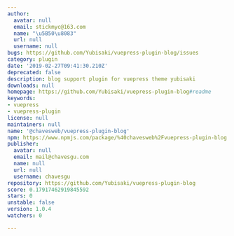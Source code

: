 ```yaml
---
author:
  avatar: null
  email: stickmyc@163.com
  name: "\u5B50\u8083"
  url: null
  username: null
bugs: https://github.com/Yubisaki/vuepress-plugin-blog/issues
category: plugin
date: '2019-02-27T09:41:30.210Z'
deprecated: false
description: blog support plugin for vuepress theme yubisaki
downloads: null
homepage: https://github.com/Yubisaki/vuepress-plugin-blog#readme
keywords:
- vuepress
- vuepress-plugin
license: null
maintainers: null
name: '@chavesweb/vuepress-plugin-blog'
npm: https://www.npmjs.com/package/%40chavesweb%2Fvuepress-plugin-blog
publisher:
  avatar: null
  email: mail@chavesgu.com
  name: null
  url: null
  username: chavesgu
repository: https://github.com/Yubisaki/vuepress-plugin-blog
score: 0.17917462919845592
stars: 0
unstable: false
version: 1.0.4
watchers: 0

---
```


